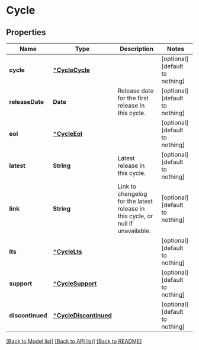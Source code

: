 # Cycle


## Properties
Name | Type | Description | Notes
------------ | ------------- | ------------- | -------------
**cycle** | [***CycleCycle**](CycleCycle.md) |  | [optional] [default to nothing]
**releaseDate** | **Date** | Release date for the first release in this cycle. | [optional] [default to nothing]
**eol** | [***CycleEol**](CycleEol.md) |  | [optional] [default to nothing]
**latest** | **String** | Latest release in this cycle. | [optional] [default to nothing]
**link** | **String** | Link to changelog for the latest release in this cycle, or null if unavailable. | [optional] [default to nothing]
**lts** | [***CycleLts**](CycleLts.md) |  | [optional] [default to nothing]
**support** | [***CycleSupport**](CycleSupport.md) |  | [optional] [default to nothing]
**discontinued** | [***CycleDiscontinued**](CycleDiscontinued.md) |  | [optional] [default to nothing]


[[Back to Model list]](../README.md#models) [[Back to API list]](../README.md#api-endpoints) [[Back to README]](../README.md)


